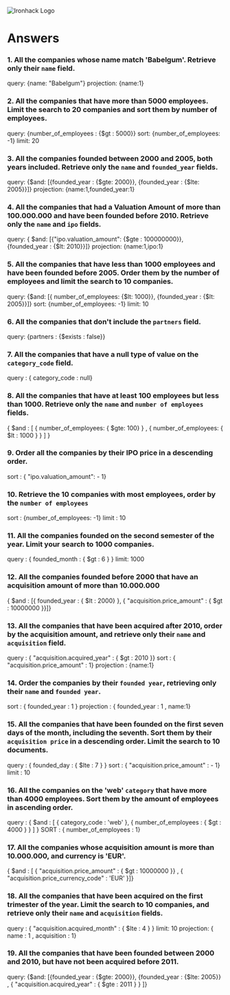 ![Ironhack Logo](https://i.imgur.com/1QgrNNw.png)

# Answers

### 1. All the companies whose name match 'Babelgum'. Retrieve only their `name` field.

query: {name: "Babelgum"}
projection: {name:1}

### 2. All the companies that have more than 5000 employees. Limit the search to 20 companies and sort them by **number of employees**.

query: {number_of_employees : {$gt : 5000}}
sort: {number_of_employees: -1}
limit: 20

### 3. All the companies founded between 2000 and 2005, both years included. Retrieve only the `name` and `founded_year` fields.

query: {$and: [{founded_year : {$gte: 2000}}, {founded_year : {$lte: 2005}}]}
projection: {name:1,founded_year:1}

### 4. All the companies that had a Valuation Amount of more than 100.000.000 and have been founded before 2010. Retrieve only the `name` and `ipo` fields.

query: { $and: [{"ipo.valuation_amount": {$gte : 100000000}}, {founded_year : {$lt: 2010}}]}
projection: {name:1,ipo:1}

### 5. All the companies that have less than 1000 employees and have been founded before 2005. Order them by the number of employees and limit the search to 10 companies.

query: {$and: [{ number_of_employees: {$lt: 1000}}, {founded_year : {$lt: 2005}}]}
sort: {number_of_employees: -1}
limit: 10

### 6. All the companies that don't include the `partners` field.

query: {partners : {$exists : false}}

### 7. All the companies that have a null type of value on the `category_code` field.

query : { category_code : null}

### 8. All the companies that have at least 100 employees but less than 1000. Retrieve only the `name` and `number of employees` fields.

{ $and : [ { number_of_employees: { $gte: 100} } , { number_of_employees: { $lt : 1000 } } ] }


### 9. Order all the companies by their IPO price in a descending order.

sort : { "ipo.valuation_amount": - 1}

### 10. Retrieve the 10 companies with most employees, order by the `number of employees`

sort :  {number_of_employees: -1}
limit : 10

### 11. All the companies founded on the second semester of the year. Limit your search to 1000 companies.

query : { founded_month : { $gt : 6 } }
limit: 1000

### 12. All the companies founded before 2000 that have an acquisition amount of more than 10.000.000

{ $and : [{ founded_year : { $lt : 2000} }, { "acquisition.price_amount" : { $gt : 10000000 }}]}

### 13. All the companies that have been acquired after 2010, order by the acquisition amount, and retrieve only their `name` and `acquisition` field.

query : { "acquisition.acquired_year" : { $gt : 2010 }}
sort : { "acquisition.price_amount" : 1}
projection :  {name:1}

### 14. Order the companies by their `founded year`, retrieving only their `name` and `founded year`.

sort : { founded_year : 1 }
projection : { founded_year : 1 , name:1}

### 15. All the companies that have been founded on the first seven days of the month, including the seventh. Sort them by their `acquisition price` in a descending order. Limit the search to 10 documents.

query : { founded_day : { $lte : 7 } }
sort : { "acquisition.price_amount" : - 1}
limit : 10

### 16. All the companies on the 'web' `category` that have more than 4000 employees. Sort them by the amount of employees in ascending order.

query : { $and : [ { category_code : 'web' }, { number_of_employees : { $gt : 4000 } } ] }
SORT : { number_of_employees : 1}

### 17. All the companies whose acquisition amount is more than 10.000.000, and currency is 'EUR'.

{ $and : [ { "acquisition.price_amount" : { $gt : 10000000 }} , { "acquisition.price_currency_code" : 'EUR' }]}

### 18. All the companies that have been acquired on the first trimester of the year. Limit the search to 10 companies, and retrieve only their `name` and `acquisition` fields.

query : { "acquisition.acquired_month" : { $lte : 4 } }
limit: 10
projection: { name : 1 , acquisition : 1}


### 19. All the companies that have been founded between 2000 and 2010, but have not been acquired before 2011.

query: {$and: [{founded_year : {$gte: 2000}}, {founded_year : {$lte: 2005}} , { "acquisition.acquired_year" : { $gte : 2011 } } ]}
